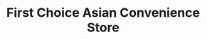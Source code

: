 ---
title: "First Choice Asian Convenience Store"
url: /chelmsford/first-choice-asian-convenience-store/
shop: Lebensmittel
---